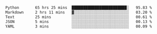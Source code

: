<!--START_SECTION:waka-->

```txt
Python       65 hrs 25 mins  ████████████████████████░   95.83 %
Markdown     2 hrs 11 mins   ▓░░░░░░░░░░░░░░░░░░░░░░░░   03.20 %
Text         25 mins         ░░░░░░░░░░░░░░░░░░░░░░░░░   00.61 %
JSON         5 mins          ░░░░░░░░░░░░░░░░░░░░░░░░░   00.13 %
YAML         3 mins          ░░░░░░░░░░░░░░░░░░░░░░░░░   00.09 %
```

<!--END_SECTION:waka-->
